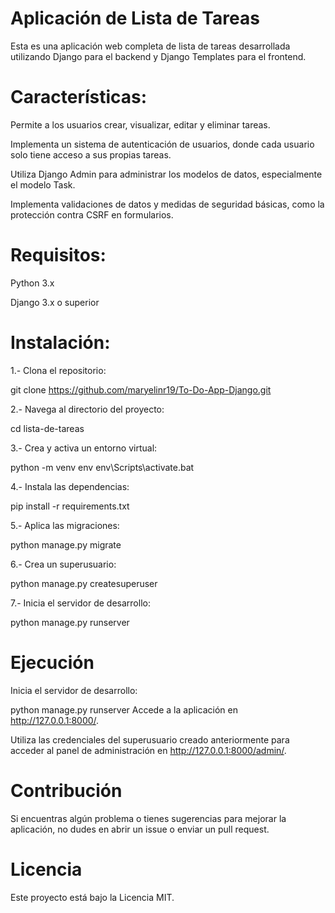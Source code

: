 # Aplicación de Lista de Tareas
Esta es una aplicación web completa de lista de tareas desarrollada utilizando Django para el backend y Django Templates para el frontend.

# Características:

Permite a los usuarios crear, visualizar, editar y eliminar tareas.

Implementa un sistema de autenticación de usuarios, donde cada usuario solo tiene acceso a sus propias tareas.

Utiliza Django Admin para administrar los modelos de datos, especialmente el modelo Task.

Implementa validaciones de datos y medidas de seguridad básicas, como la protección contra CSRF en formularios.

# Requisitos:

Python 3.x

Django 3.x o superior

# Instalación:

1.- Clona el repositorio:

git clone https://github.com/maryelinr19/To-Do-App-Django.git

2.- Navega al directorio del proyecto:

cd lista-de-tareas

3.- Crea y activa un entorno virtual:

python -m venv env
env\Scripts\activate.bat

4.- Instala las dependencias:

pip install -r requirements.txt

5.- Aplica las migraciones:

python manage.py migrate

6.- Crea un superusuario:

python manage.py createsuperuser

7.- Inicia el servidor de desarrollo:

python manage.py runserver

# Ejecución

Inicia el servidor de desarrollo:

python manage.py runserver
Accede a la aplicación en http://127.0.0.1:8000/.

Utiliza las credenciales del superusuario creado anteriormente para acceder al panel de administración en http://127.0.0.1:8000/admin/.

# Contribución
Si encuentras algún problema o tienes sugerencias para mejorar la aplicación, no dudes en abrir un issue o enviar un pull request.

# Licencia
Este proyecto está bajo la Licencia MIT.


 

